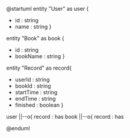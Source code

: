 @startuml
entity "User" as user {
  + id : string
  + name : string
}

entity "Book" as book {
  + id : string
  + bookName : string
}

entity "Record" as record{
  + userId : string
  + bookId : string
  + startTime : string
  + endTime :  string
  + finished : boolean
}

user ||--o{ record : has
book ||--o{ record : has

@enduml
